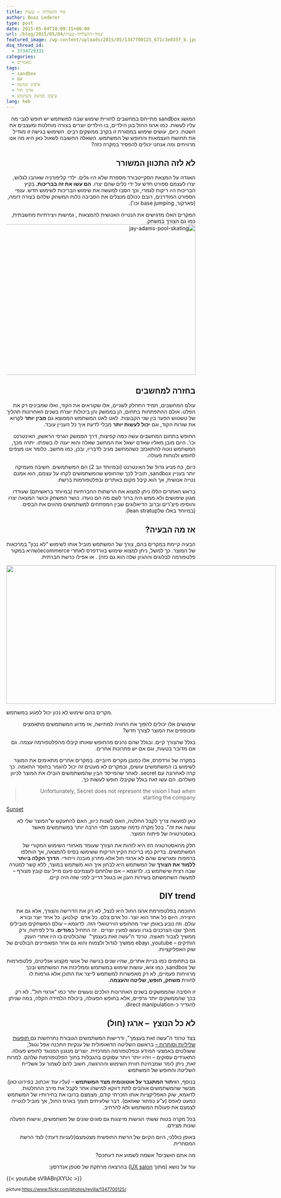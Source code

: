 ```yaml
---
title: סוד ההצלחה – טעות
author: Boaz Lederer
type: post
date: 2015-05-04T10:09:15+00:00
url: /blog/2015/05/04/סוד-ההצלחה-טעות/
featured_image: /wp-content/uploads/2015/05/1347700125_671c3e035f_b.jpg
dsq_thread_id:
  - 3734729331
categories:
  - מאמרים
tags:
  - sandbox
  - Ux
  - איפיון ממשק
  - ארגז חול
  - עיצוב ממשק משתמש
lang: heb
---
```

<p dir="rtl">
  המושג sandbox מתייחס במחשבים לחוויית שימוש שבה למשתמש יש חופש לגבי מה עליו לעשות. כמו ארגז החול בגן הילדים, בו הילדים יוצרים בצורה מוחלטת ומעצבים את השטח. כיום, עושים שימוש במסגרת זו בקרב ממשקים רבים. השימוש בגישה זו מגדיל את תחושת העצמאות והחופש של המשתמש. השאלה החשובה לשאול כאן היא מה אנו מרוויחים ומה אנחנו יכולים להפסיד במקרה כזה?
</p>

<h2 dir="rtl">
  לא לזה התכוון המשורר
</h2>

<p dir="rtl">
  האגדה על המצאת הסקייטבורד מספרת שלא היו גלים. ילדי קליפורניה שאהבו לגלוש, יצרו לעצמם ספורט חדש על ידי כלים שהם יצרו. <strong>הם עשו את זה בבריכות. </strong>בקיץ הבריכות היו ריקות לגמרי, וכך הסבו למעשה את שימוש הבריכות לשימוש חדש. ענפי הספורט המודרנים, רובם ככולם מנצלים את הסביבה כלוח המשחק שלהם בצורה דומה, (פארקור, base jumping וכו&#8217;).
</p>

<p dir="rtl">
  המקרים האלו מדגישים את הנטייה האנושית להמצאות , גמישות ויצירתיות מחשבתית, כמו גם הצורך במשחק.<img class="alignright wp-image-878 size-full" src="http://www.aniboaz.co.il/Blog/wp-content/uploads/2015/04/jay-adams-pool-skating.jpg" alt="jay-adams-pool-skating" width="600" height="400" srcset="http://www.aniboaz.co.il/Blog/wp-content/uploads/2015/04/jay-adams-pool-skating.jpg 600w, http://www.aniboaz.co.il/Blog/wp-content/uploads/2015/04/jay-adams-pool-skating-420x280.jpg 420w" sizes="(max-width: 600px) 100vw, 600px" />
</p>

<h2 dir="rtl">
  בחזרה למחשבים
</h2>

<p dir="rtl">
  עולם המחשבים, תמיד התחלק לשניים, אלו שקוראים את הקוד, ואלו שמבינים רק את הפלט. אולם ההתפתחות בתחום, הן בממשק והן ביכולות יוצרת בשנים האחרונות תהליך של טשטוש הפער בין שני הקבוצות. לאט לאט המשתמש הממוצא גם <strong>מבין יותר</strong> לקרוא את שורות הקוד, וגם <strong>יכול לעשות יותר</strong> מבלי לדעת איך כל העניין עובד.
</p>

<p dir="rtl">
  החופש בתחום המחשבים עשה כמה קפיצות, דרך הממשק הגרפי הראשון, האינטרנט וכו&#8217;. היום מובן מאליו שאדם ישאל את המחשב שאלה והוא יענה לו בשפתו. יתרה מכך, המשתמש נוטה להתאכזב כשהמחשב מגיב לדבריו, ובכן, כמו מחשב. כלומר אנו מצפים לחופש ולנוחות פעולה.
</p>

<p dir="rtl">
  כיום, כח מניע גדול של האינטרנט (ובמיוחד ווב 2) הם המשתמשים. חשיבה מעמיקה יותר בעניין sandbox, תוביל לכך שהחופש שהמשתמשים לקחו על עצמם, הוא אמנם נטייה אנושית, אך הוא קיבל מקום באתרים ובפלטפורמות ברשת.
</p>

<p dir="rtl">
  בראש האתרים הללו ניתן למצוא את הרשתות החברתיות (במיוחד בראשיתם) שעודדו מגוון שימושים ולא ממש היה ברור לשם מה הם נועדו. כושר המשחק וכושר המצאה יצרו והוסיפו פיצ&#8217;רים וברוב הדיאלוגים שבין המפתחים למשתמשים מהווים את הבסיס.(במיוחד באלו שלlean stratup).
</p>

<h2 dir="rtl">
  אז מה הבעיה?
</h2>

<p dir="rtl">
  הבעיה קיימת במקרים בהם, צורך של המשתמש מוביל אותו לשימוש &#8220;לא נכון&#8221; במרכאות של המוצר. כך למשל, ניתן למצוא שימוש בוורדפרס לאתרי ecommerce(שהיא במקור פלטפורמה לבלוגים וההגיון שלה הוא גם כזה) . או אפילו כרשת חברתית.
</p>

<div style="width: 728px" class="wp-caption alignleft">
  <img class="" src="http://www.defininghopes.com/wp-content/uploads/2013/09/wrong-tools2.jpg" alt="" width="718" height="368" />

  <p class="wp-caption-text">
    מקרים בהם שימוש לא נכון יכול לפגוע במשתמש.
  </p>
</div>

<p dir="rtl">
  שימושים אלו יכולים להפוך את החוויה למתישה, אז מדוע המשתמשים מתאמצים ומכופפים את המוצר לצורך חדש?
</p>

<p dir="rtl">
  בגלל שהצורך קיים. ובגלל שהם נהנים מהחופש שאותו קיבלו מהפלטפורמה עצמה. גם אם מדובר בטעות, וגם אם יש פתרונות אחרים.
</p>

<p dir="rtl">
  <b></b>במקרה של וורדפרס, אלו כמובן מקרים חיוביים. במקרים אחרים מתאימים את המוצר לשימוש בו המשתמשים עושים, ובמקרים לא מעטים זה יכול להגמר בחוסר התאמה. כך קרה לאחרונה עם secret. לאחר שהמייסד הבין שהמשתמשים הובילו את המוצר לכיוון משלהם. הם עשו זאת בגלל שקיבלו חופש לעשות כך.
</p>

> <p dir="rtl">
>   Unfortunately, <span class="markup--quote markup--p-quote is-other" data-creator-ids="anon">Secret does not represent the vision I had when starting the company</span>
> </p>

<a class="m-story" href="https://medium.com/secret-den/sunset-bc18450478d5" data-width="100%" data-collapsed="false">Sunset</a>

<p dir="rtl">
  כאן למעשה צריך לקבל החלטה, האם לשנות כיוון, האם להתעקש ש&#8221;המוצר שלי לא עושה את זה&#8221;. בכל מקרה נדמה שהמצב תלוי הרבה יותר במשתמשים מאשר באסטרטגיה של פיתוח המוצר.
</p>

<p dir="rtl">
  חלק מהאסטרטגיה הזו היא לזהות את הצורך שעומד מאחורי השימוש המקורי של המשתמשים. בדיוק כמו בריכות הקיץ הריקות ששימשו בסיס להמצאה, אך הוחלפו ברמפות ומגרשים שהם לא ארגזי חול אלא פתרון מובנה וייחודי. <b>הדרך הקלה ביותר ללמוד את הצורך</b> של המשתמש היא לבחון איך הוא משתמש במוצר, ללא קשר למטרה שבה רצית שישתמש בו. לדוגמא &#8211; אם שלחתם לעצמיכם פעם מייל עם קובץ מצורף &#8211; למעשה השתמשתם בשירות הענן או בגוגל דרייב לפני שזה היה קיים.
</p>

<h2 dir="rtl">
  DIY trend
</h2>

<p dir="rtl">
  החוכמה בפלטפורמת ארגז החול היא לנצל, לא רק את הדרישה והצורך, אלא גם את היצירה. היום כל אחד הוא יוצר. כל אדם צלם. כל אדם  קולנוען. כל אחד יוצר ובורא עולם. וזה נובע באופן ישיר מהחופש הוירטואלי הזה. לדוגמא &#8211; עולם המשחקים מובילים מהלך שבו הצרכנים בגרו ונעשו למעין יוצרים . זה התחיל ב<strong>מודים. </strong>גדל לפיתוח, ורק ממשיך לצבור תאוצה. טרנד ה&#8221;עשה זאת בעצמך&#8221;  שהבולטים בו היו אתרי הענק הותיקים &#8211; youtube, וebay ממשיך לגדול ולצמוח והוא גם אחד המאפיינים הבולטים של שוק האפליקציות.
</p>

<p dir="rtl">
  גם בתחומים כמו בניית אתרים, שהיו שנים בגישה של אנשי מקצוע אנליטים, פלטפורמות של sandbox, כמו wix, עושות שימוש במשתמש וממליכות את המשתמש ובכך מרוויחות פעמיים, לא רק מאפשרות למשתמש לייצר את התוכן אלא גורמות לו לחווית <strong>משחק, חופש, שליטה והעצמה.</strong>
</p>

<p dir="rtl">
  זו הסיבה שהממשקים בשנים האחרונות הולכים ונעשים יותר כמו &#8220;ארגזי חול&#8221;. לא רק בכך שהממשקים יותר גרפיים, אלא בחופש הפעולה, ביכולת הלמידה הקלה, במה שניתן להגדיר כ-direct manipulation.
</p>

<h2 dir="rtl">
  לא כל הנוצץ  &#8211; ארגז (חול)
</h2>

<p dir="rtl">
  בצד טרנד ה&#8221;עשה זאת בעצמך&#8221;, ודרישות המשתמשים הגובורת נתרחשות גם<span style="text-decoration: underline;"> תופעות שליליות וסותרות &#8211;</span> בראשם השליטה הדואופולית של ענקיות התכנה אפל וגוגל, ששולטים באמצעי המידע ובפלטפורמה המרכזית. יוצרים מנגנון המנוגד לחופש פעולה. התאגידים עסוקים &#8211; ויהיו יותר ויותר עסוקים בהגבלות בתוך הפלטפורמות שלהם. למרות זאת, ניתן לומר שמבחינת חווית השימוש וההרגשה, חשוב להם לשמור על אשליית השליטה והחופש של המשתמש
</p>

<p dir="rtl">
  בנוסף, ה<strong>ויתור המתגבר על אוטונומיה מצד המשתמש</strong> &#8211; <em>(עליו עוד אכתוב בפירוט כאן)</em> מבשר שהמשתמשים אוהבים לתת דווקא למישהו אחר לקבל את מירב ההחלטות. לדוגמא, שוק האפליקציות אותו הזכרתי קודם, מצמצם ברובו את בחירותיו של המשתמש כמעט לאפס (ע&#8221;ע כפתור שאזאם). דבר שלעיתים תומך בארגז החול, אך מוביל לנטייה לצמצם את פעולות המשתמש ולא להרחיב.
</p>

<p dir="rtl">
  בכל מקרה בטוח ששתי הגישות מייצגות גם סוגים שונים של משתמשים, וגישות הפעלה שונות מצידם.
</p>

<p dir="rtl">
  באופן כוללני, היום הקיום של הרשת החופשית מצטמצם(לעניות דעתי) לצד הרשת המסחרית.
</p>

<p dir="rtl">
  מה אתם חושבים? אשמח לשמוע את דעתכם?
</p>

<p dir="rtl">
  עוד על נושא (מתוך <a href="http://www.uxsalon.com/">UX salon</a>) בהרצאה מרתקת של סטפן אנדרסון:
</p>

{{< youtube sV9ABnjXYUc >}}

<small>picture:https://www.flickr.com/photos/revilla/1347700125/</small>
